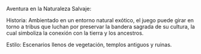Aventura en la Naturaleza Salvaje:

Historia: Ambientado en un entorno natural exótico, el juego puede girar en torno a tribus que luchan por preservar la bandera sagrada de su cultura, la cual simboliza la conexión con la tierra y los ancestros.

Estilo: Escenarios llenos de vegetación, templos antiguos y ruinas.
